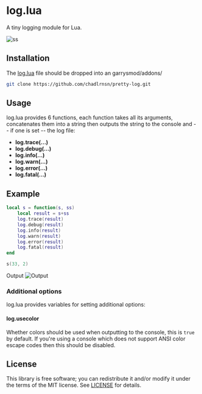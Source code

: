 # log.lua
A tiny logging module for Lua. 

![ss](https://i.imgur.com/JTkJfE0.png)


## Installation
The [log.lua](log.lua?raw=1) file should be dropped into an garrysmod/addons/

```bash
git clone https://github.com/chadlrnsn/pretty-log.git
```

## Usage
log.lua provides 6 functions, each function takes all its arguments,
concatenates them into a string then outputs the string to the console and --
if one is set -- the log file:

* **log.trace(...)**
* **log.debug(...)**
* **log.info(...)**
* **log.warn(...)**
* **log.error(...)**
* **log.fatal(...)**

## Example
```lua
local s = function(s, ss)
    local result = s+ss
    log.trace(result)
    log.debug(result)
    log.info(result)
    log.warn(result)
    log.error(result)
    log.fatal(result)
end

s(33, 2)
```
Output 
![Output](https://i.imgur.com/JTkJfE0.png)

### Additional options
log.lua provides variables for setting additional options:

#### log.usecolor
Whether colors should be used when outputting to the console, this is `true` by
default. If you're using a console which does not support ANSI color escape
codes then this should be disabled.

<!-- #### log.level
The minimum level to log, any logging function called with a lower level than
the `log.level` is ignored and no text is outputted or written. By default this
value is set to `"trace"`, the lowest log level, such that no log messages are
ignored.

The level of each log mode, starting with the lowest log level is as follows:
`"trace"` `"debug"` `"info"` `"warn"` `"error"` `"fatal"`
 -->

## License
This library is free software; you can redistribute it and/or modify it under
the terms of the MIT license. See [LICENSE](LICENSE) for details.

